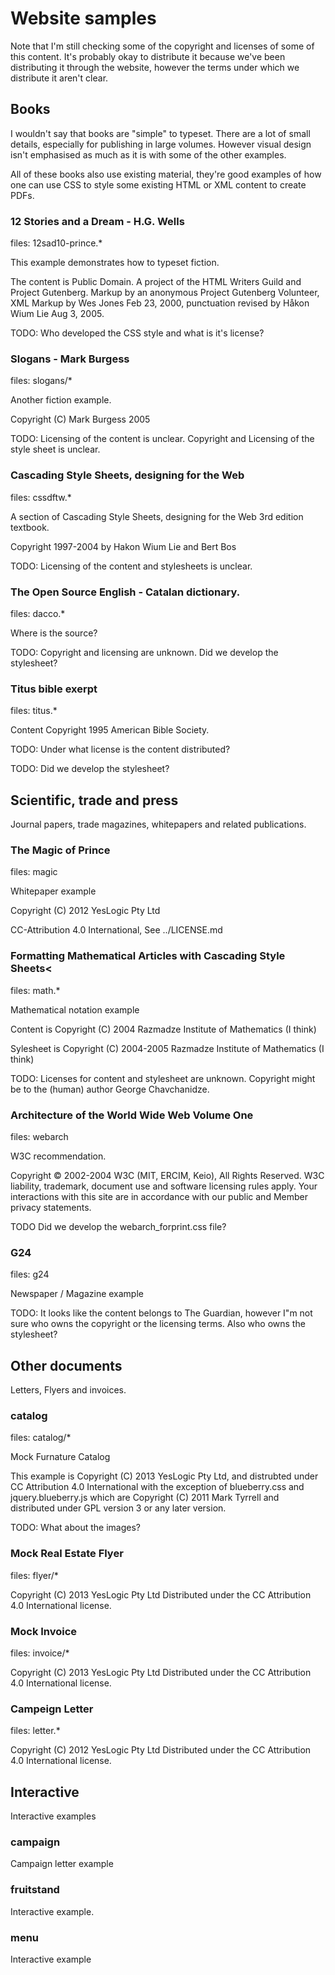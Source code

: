 # Website samples

Note that I'm still checking some of the copyright and  licenses of some of
this content.  It's probably okay to distribute it because we've been
distributing it through the website, however the terms under which we
distribute it aren't clear.

## Books

I wouldn't say that books are "simple" to typeset.  There are a lot of small
details, especially for publishing in large volumes.  However visual design
isn't emphasised as much as it is with some of the other examples.

All of these books also use existing material, they're good examples of how
one can use CSS to style some existing HTML or XML content to create PDFs.

### 12 Stories and a Dream - H.G. Wells

files: 12sad10-prince.\*

This example demonstrates how to typeset fiction.

The content is Public Domain.
A project of the HTML Writers Guild and Project Gutenberg.
Markup by an anonymous Project Gutenberg Volunteer, XML
Markup by Wes Jones Feb 23, 2000, punctuation revised by
Håkon Wium Lie Aug 3, 2005.

TODO: Who developed the CSS style and what is it's license?

### Slogans - Mark Burgess

files: slogans/\*

Another fiction example.

Copyright (C) Mark Burgess 2005

TODO: Licensing of the content is unclear.  Copyright and Licensing of the
style sheet is unclear.

### Cascading Style Sheets, designing for the Web

files: cssdftw.\*

A section of Cascading Style Sheets, designing for the Web 3rd edition
textbook. 

Copyright 1997-2004 by Hakon Wium Lie and Bert Bos

TODO: Licensing of the content and stylesheets is unclear.

### The Open Source English - Catalan dictionary.

files: dacco.\*

Where is the source?

TODO: Copyright and licensing are unknown.  Did we develop the stylesheet?

### Titus bible exerpt

files: titus.\*

Content Copyright 1995 American Bible Society.

TODO: Under what license is the content distributed?

TODO: Did we develop the stylesheet?

## Scientific, trade and press

Journal papers, trade magazines, whitepapers and related publications.

### The Magic of Prince

files: magic

Whitepaper example

Copyright (C) 2012 YesLogic Pty Ltd

CC-Attribution 4.0 International, See ../LICENSE.md 

### Formatting Mathematical Articles with Cascading Style Sheets<

files: math.\*

Mathematical notation example

Content is Copyright (C) 2004 Razmadze Institute of Mathematics (I think)

Sylesheet is Copyright (C) 2004-2005 Razmadze Institute of Mathematics (I
think)

TODO: Licenses for content and stylesheet are unknown.  Copyright might be
to the (human) author George Chavchanidze.

### Architecture of the World Wide Web Volume One

files: webarch

W3C recommendation.

Copyright © 2002-2004 W3C (MIT, ERCIM, Keio), All Rights Reserved. W3C
liability, trademark, document use and software licensing rules apply. Your
interactions with this site are in accordance with our public and Member
privacy statements.

TODO Did we develop the webarch\_forprint.css file?

### G24

files: g24

Newspaper / Magazine example

TODO: It looks like the content belongs to The Guardian, however I"m not
sure who owns the copyright or the licensing terms.  Also who owns the
stylesheet?


## Other documents

Letters, Flyers and invoices.

### catalog

files: catalog/\*

Mock Furnature Catalog

This example is Copyright (C) 2013 YesLogic Pty Ltd, and distrubted under CC
Attribution 4.0 International with the exception of blueberry.css and
jquery.blueberry.js which are Copyright (C) 2011 Mark Tyrrell and
distributed under  GPL version 3 or any later version.

TODO: What about the images?

### Mock Real Estate Flyer

files: flyer/\*

Copyright (C) 2013 YesLogic Pty Ltd
Distributed under the CC Attribution 4.0 International license.

### Mock Invoice

files: invoice/\*

Copyright (C) 2013 YesLogic Pty Ltd
Distributed under the CC Attribution 4.0 International license.

### Campeign Letter

files: letter.\*

Copyright (C) 2012 YesLogic Pty Ltd
Distributed under the CC Attribution 4.0 International license.


## Interactive

Interactive examples

### campaign

Campaign letter example

### fruitstand

Interactive example.

### menu

Interactive example

